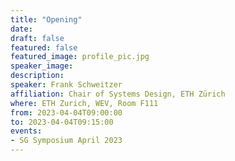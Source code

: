 ```yaml
---
title: "Opening"
date:
draft: false
featured: false
featured_image: profile_pic.jpg
speaker_image:
description:
speaker: Frank Schweitzer
affiliation: Chair of Systems Design, ETH Zürich
where: ETH Zurich, WEV, Room F111
from: 2023-04-04T09:00:00
to: 2023-04-04T09:15:00
events:
- SG Symposium April 2023
---
```


